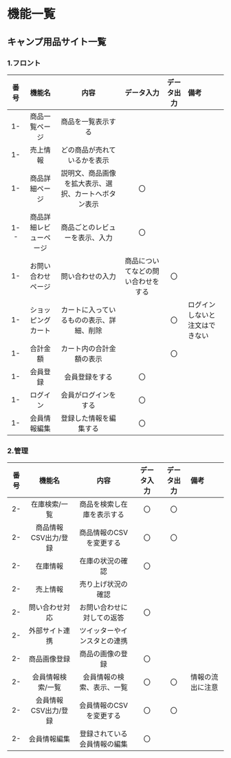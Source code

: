 # 機能一覧
## キャンプ用品サイト一覧
### 1.フロント
|番号|機能名|内容|データ入力|データ出力|備考|
|:---:|:---:|:---:|:---:|:---:|:---|
|1-|商品一覧ページ|商品を一覧表示する||||
|1-|売上情報|どの商品が売れているかを表示||||
|1-|商品詳細ページ|説明文、商品画像を拡大表示、選択、カートへボタン表示|〇|||
|1--|商品詳細レビューページ|商品ごとのレビューを表示、入力|〇|||
|1-|お問い合わせページ|問い合わせの入力|商品についてなどの問い合わせをする|〇||
|1-|ショッピングカート|カートに入っているものの表示、詳細、削除||〇|ログインしないと注文はできない|
|1-|合計金額|カート内の合計金額の表示||〇||
|1-|会員登録|会員登録をする|〇|||
|1-|ログイン|会員がログインをする|〇|||
|1-|会員情報編集|登録した情報を編集する|〇|||
### 2.管理
|番号|機能名|内容|データ入力|データ出力|備考|
|:---:|:---:|:---:|:---:|:---:|:---|
|2-|在庫検索/一覧|商品を検索し在庫を表示する|〇|〇||
|2-|商品情報CSV出力/登録|商品情報のCSVを変更する|〇|〇||
|2-|在庫情報|在庫の状況の確認|〇|||
|2-|売上情報|売り上げ状況の確認||||
|2-|問い合わせ対応|お問い合わせに対しての返答|〇|||
|2-|外部サイト連携|ツイッターやインスタとの連携||||
|2-|商品画像登録|商品の画像の登録|〇|||
|2-|会員情報検索/一覧|会員情報の検索、表示、一覧|〇|〇|情報の流出に注意|
|2-|会員情報CSV出力/登録|会員情報のCSVを変更する|〇|〇||
|2-|会員情報編集|登録されている会員情報の編集|〇|||
